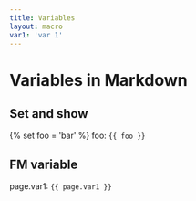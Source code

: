 ```yaml
---
title: Variables
layout: macro
var1: 'var 1'
---
```

<!-- excerpt -->
# Variables in Markdown

## Set and show
{% set foo = 'bar' %}
foo: `{{ foo }}`

## FM variable
page.var1: `{{ page.var1 }}`
